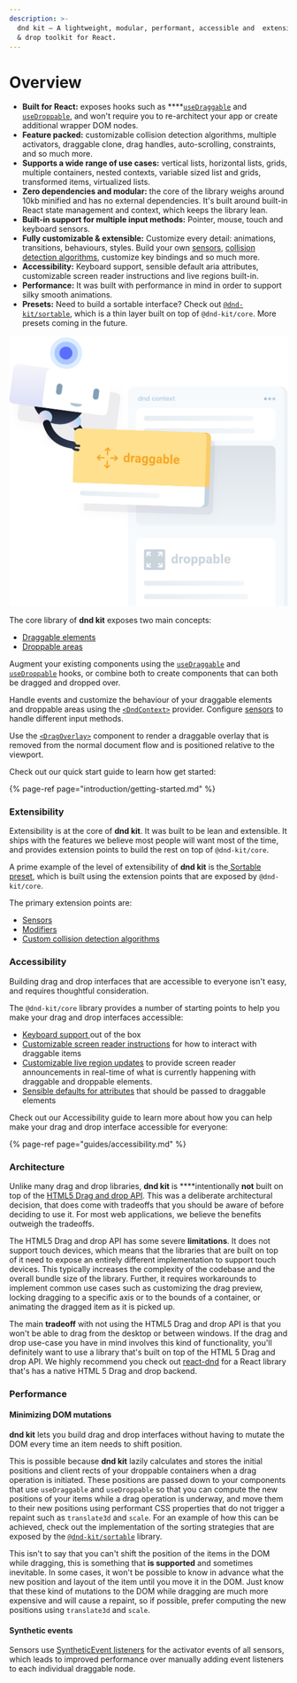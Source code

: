 ```yaml
---
description: >-
  dnd kit – A lightweight, modular, performant, accessible and  extensible drag
  & drop toolkit for React.
---
```


# Overview

* **Built for React:** exposes hooks such as ****[`useDraggable`](api-documentation/draggable/usedraggable.md) and [`useDroppable`](api-documentation/droppable/usedroppable.md), and  won't require you to re-architect your app or create additional wrapper DOM nodes.
* **Feature packed:** customizable collision detection algorithms, multiple activators, draggable clone, drag handles, auto-scrolling, constraints, and so much more.
* **Supports a wide range of use cases:** vertical lists, horizontal lists, grids, multiple containers, nested contexts, variable sized list and grids, transformed items, virtualized lists.
* **Zero dependencies and modular:** the core of the library weighs around 10kb minified and has no external dependencies. It's built around built-in React state management and context, which keeps the library lean.
* **Built-in support for multiple input methods:** Pointer, mouse, touch and keyboard sensors.
* **Fully customizable & extensible:** Customize every detail: animations, transitions, behaviours, styles. Build your own [sensors](api-documentation/sensors/), [collision detection algorithms](api-documentation/context-provider/collision-detection-algorithms.md), customize key bindings and so much more.
* **Accessibility:** Keyboard support, sensible default aria attributes, customizable screen reader instructions and live regions built-in.
* **Performance:** It was built with performance in mind in order to support silky smooth animations.
* **Presets:** Need to build a sortable interface? Check out [`@dnd-kit/sortable`](presets/sortable/), which is a thin layer built on top of `@dnd-kit/core`. More presets coming in the future.

![](.gitbook/assets/robot-illustration-concepts.svg)

The core library of **dnd kit** exposes two main concepts:

* [Draggable elements](api-documentation/draggable/)
* [Droppable areas](api-documentation/droppable/)

Augment your existing components using the [`useDraggable`](api-documentation/draggable/usedraggable.md) and [`useDroppable`](api-documentation/droppable/usedroppable.md) hooks, or combine both to create components that can both be dragged and dropped over.

Handle events and customize the behaviour of your draggable elements and droppable areas using the [`<DndContext>`](api-documentation/context-provider/)  provider.  Configure [sensors](api-documentation/sensors/) to handle different input methods.

Use the [`<DragOverlay>`](api-documentation/draggable/drag-overlay.md) component to render a draggable overlay that is removed from the normal document flow and is positioned relative to the viewport.

Check out our quick start guide to learn how get started:

{% page-ref page="introduction/getting-started.md" %}

### Extensibility

Extensibility is at the core of **dnd kit**. It was built to be lean and extensible. It ships with the features we believe most people will want most of the time, and provides extension points to build the rest on top of `@dnd-kit/core`.

A prime example of the level of extensibility of **dnd kit** is the[ Sortable preset](presets/sortable/), which is built using the extension points that are exposed by `@dnd-kit/core`.

The primary extension points are:

* [Sensors](api-documentation/sensors/)
* [Modifiers](api-documentation/modifiers.md)
* [Custom collision detection algorithms](api-documentation/context-provider/collision-detection-algorithms.md#custom-collision-detection-strategies)

### Accessibility

Building drag and drop interfaces that are accessible to everyone isn't easy, and requires thoughtful consideration.

The `@dnd-kit/core` library provides a number of starting points to help you make your drag and drop interfaces accessible:

* [Keyboard support ](api-documentation/sensors/keyboard.md)out of the box
* [Customizable screen reader instructions](guides/accessibility.md#screen-reader-instructions) for how to interact with draggable items
* [Customizable live region updates](guides/accessibility.md#screen-reader-announcements-using-live-regions) to provide screen reader announcements in real-time of what is currently happening with draggable and droppable elements.
* [Sensible defaults for attributes](api-documentation/draggable/usedraggable.md#attributes) that should be passed to draggable elements

Check out our Accessibility guide to learn more about how you can help make your drag and drop interface accessible for everyone:

{% page-ref page="guides/accessibility.md" %}

### Architecture

Unlike many drag and drop libraries, **dnd kit** is ****intentionally **not** built on top of the [HTML5 Drag and drop API](https://developer.mozilla.org/en-US/docs/Web/API/HTML_Drag_and_Drop_API). This was a deliberate architectural decision, that does come with tradeoffs that you should be aware of before deciding to use it. For most web applications, we believe the benefits outweigh the tradeoffs. 

The HTML5 Drag and drop API has some severe **limitations**. It does not support touch devices, which means that the libraries that are built on top of it need to expose an entirely different implementation to support touch devices. This typically increases the complexity of the codebase and the overall bundle size of the library. Further, it requires workarounds to implement common use cases such as customizing the drag preview, locking dragging to a specific axis or to the bounds of a container, or animating the dragged item as it is picked up. 

The main **tradeoff** with not using the HTML5 Drag and drop API is that you won't be able to drag from the desktop or between windows. If the drag and drop use-case you have in mind involves this kind of functionality, you'll definitely want to use a library that's built on top of the HTML 5 Drag and drop API. We highly recommend you check out [react-dnd](https://github.com/react-dnd/react-dnd/) for a React library that's has a native HTML 5 Drag and drop backend.

### Performance

#### **Minimizing DOM mutations**

**dnd kit** lets you build drag and drop interfaces without having to mutate the DOM every time an item needs to shift position. 

This is possible because **dnd kit** lazily calculates and stores the initial positions and client rects of your droppable containers when a drag operation is initiated. These positions are passed down to your components that use `useDraggable` and `useDroppable` so that you can compute the new positions of your items while a drag operation is underway, and move them to their new positions using performant CSS properties that do not trigger a repaint such as `translate3d` and `scale`. For an example of how this can be achieved, check out the implementation of the sorting strategies that are exposed by the [`@dnd-kit/sortable`](presets/sortable/) library.

This isn't to say that you can't shift the position of the items in the DOM while dragging, this is something that **is supported** and sometimes inevitable. In some cases, it won't be possible to know in advance what the new position and layout of the item until you move it in the DOM. Just know that these kind of mutations to the DOM while dragging are much more expensive and will cause a repaint, so if possible, prefer computing the new positions using `translate3d` and `scale`.

#### Synthetic events

Sensors use [SyntheticEvent listeners](https://reactjs.org/docs/events.html) for the activator events of all sensors, which leads to improved performance over manually adding event listeners to each individual draggable node.

